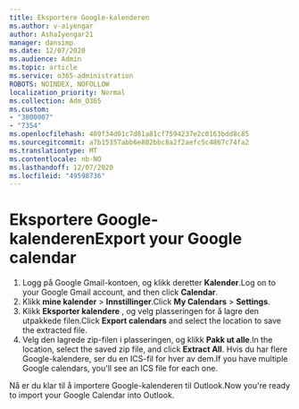 ```yaml
---
title: Eksportere Google-kalenderen
ms.author: v-aiyengar
author: AshaIyengar21
manager: dansimp
ms.date: 12/07/2020
ms.audience: Admin
ms.topic: article
ms.service: o365-administration
ROBOTS: NOINDEX, NOFOLLOW
localization_priority: Normal
ms.collection: Adm_O365
ms.custom:
- "3800007"
- "7354"
ms.openlocfilehash: 409f34d01c7d81a81cf7594237e2c0163bdd8c85
ms.sourcegitcommit: a7b15357abb6e802bbc8a2f2aefc5c4867c74fa2
ms.translationtype: MT
ms.contentlocale: nb-NO
ms.lasthandoff: 12/07/2020
ms.locfileid: "49598736"
---
```

# <a name="export-your-google-calendar"></a><span data-ttu-id="e352d-102">Eksportere Google-kalenderen</span><span class="sxs-lookup"><span data-stu-id="e352d-102">Export your Google calendar</span></span>

1. <span data-ttu-id="e352d-103">Logg på Google Gmail-kontoen, og klikk deretter **Kalender**.</span><span class="sxs-lookup"><span data-stu-id="e352d-103">Log on to your Google Gmail account, and then click **Calendar**.</span></span>
1. <span data-ttu-id="e352d-104">Klikk **mine kalender**  >  **Innstillinger**.</span><span class="sxs-lookup"><span data-stu-id="e352d-104">Click **My Calendars** > **Settings**.</span></span>
1. <span data-ttu-id="e352d-105">Klikk **Eksporter kalendere** , og velg plasseringen for å lagre den utpakkede filen.</span><span class="sxs-lookup"><span data-stu-id="e352d-105">Click **Export calendars** and select the location to save the extracted file.</span></span>
1. <span data-ttu-id="e352d-106">Velg den lagrede zip-filen i plasseringen, og klikk **Pakk ut alle**.</span><span class="sxs-lookup"><span data-stu-id="e352d-106">In the location, select the saved zip file, and click **Extract All**.</span></span>
   <span data-ttu-id="e352d-107">Hvis du har flere Google-kalendere, ser du en ICS-fil for hver av dem.</span><span class="sxs-lookup"><span data-stu-id="e352d-107">If you have multiple Google calendars, you'll see an ICS file for each one.</span></span>

<span data-ttu-id="e352d-108">Nå er du klar til å importere Google-kalenderen til Outlook.</span><span class="sxs-lookup"><span data-stu-id="e352d-108">Now you're ready to import your Google Calendar into Outlook.</span></span>